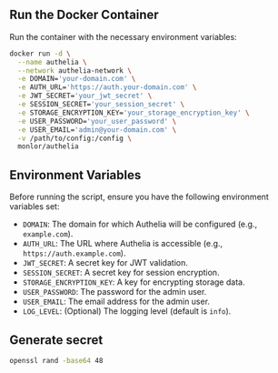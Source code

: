## Run the Docker Container

Run the container with the necessary environment variables:

```bash
docker run -d \
  --name authelia \
  --network authelia-network \
  -e DOMAIN='your-domain.com' \
  -e AUTH_URL='https://auth.your-domain.com' \
  -e JWT_SECRET='your_jwt_secret' \
  -e SESSION_SECRET='your_session_secret' \
  -e STORAGE_ENCRYPTION_KEY='your_storage_encryption_key' \
  -e USER_PASSWORD='your_user_password' \
  -e USER_EMAIL='admin@your-domain.com' \
  -v /path/to/config:/config \
  monlor/authelia
```

## Environment Variables

Before running the script, ensure you have the following environment variables set:

- `DOMAIN`: The domain for which Authelia will be configured (e.g., `example.com`).
- `AUTH_URL`: The URL where Authelia is accessible (e.g., `https://auth.example.com`).
- `JWT_SECRET`: A secret key for JWT validation.
- `SESSION_SECRET`: A secret key for session encryption.
- `STORAGE_ENCRYPTION_KEY`: A key for encrypting storage data.
- `USER_PASSWORD`: The password for the admin user.
- `USER_EMAIL`: The email address for the admin user.
- `LOG_LEVEL`: (Optional) The logging level (default is `info`).

## Generate secret

```bash
openssl rand -base64 48
```
